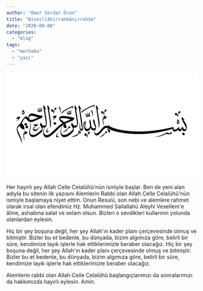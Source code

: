 ```yaml
---
author: "Ömer Serdar Ören"
title: "Bismillâhirrahmânirrahîm"
date: "2020-08-08"
categories: 
  - "blog"
tags: 
  - "merhaba"
  - "yazi"
---
```


![](/assets/img/2020/08/bismillah.jpeg)

Her hayırlı şey Allah Celle Celalühü'nün ismiyle başlar. Ben de yeni alan adıyla bu sitenin ilk yazısını Alemlerin Rabbi olan Allah Celle Celalühü'nün ismiyle başlamaya niyet ettim. Onun Resulü, son nebi ve alemlere rahmet olarak irsal olan efendimiz Hz. Muhammed Sallallahü Aleyhi Vesellem'e âline, ashabına salat ve selam olsun. Bizleri o sevdikleri kullarının yolunda olanlardan eylesin.

Hiç bir şey boşuna değil, her şey Allah'ın kader planı çerçevesinde olmuş ve bitmiştir. Bizler bu et bedenle, bu dünyada, bizim algımıza göre, belirli bir süre, kendimize layık işlerle hak ettiklerimizle beraber olacağız. Hiç bir şey boşuna değil, her şey Allah'ın kader planı çerçevesinde olmuş ve bitmiştir. Bizler bu et bedenle, bu dünyada, bizim algımıza göre, belirli bir süre, kendimize layık işlerle hak ettiklerimizle beraber olacağız.

Alemlerin rabbi olan Allah Celle Celalühü başlangıçlarımızı da sonralarımızı da hakkımızda hayırlı eylesin. Amin.
